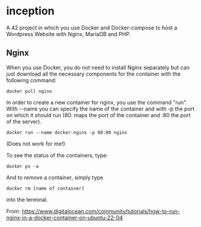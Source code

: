 # inception
A 42 project in which you use Docker and Docker-compose to host a Wordpress Website with Nginx, MariaDB and PHP.


## Nginx

When you use Docker, you do not need to install Nginx separately but can just download all the necessary components for the container with the following command:

	docker pull nginx

In order to create a new container for nginx, you use the command "run". With --name you can specify the name of the container and with -p the port on which it should run (80: maps the port of the container and :80 the port of the server).

	docker run --name docker-nginx -p 80:80 nginx

(Does not work for me!)

To see the status of the containers, type:

	docker ps -a

And to remove a container, simply type

	docker rm [name of container]

into the terminal.


From:
https://www.digitalocean.com/community/tutorials/how-to-run-nginx-in-a-docker-container-on-ubuntu-22-04

